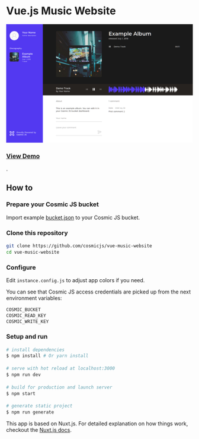 # Vue.js Music Website

![screenshot](screenshot.png)

### [View Demo](https://mymusicplaylist21.netlify.app/)

.

## How to

### Prepare your Cosmic JS bucket

Import example [bucket.json](bucket.json) to your Cosmic JS bucket.

### Clone this repository

``` bash
git clone https://github.com/cosmicjs/vue-music-website
cd vue-music-website
```

### Configure

Edit `instance.config.js` to adjust app colors if you need.

You can see that Cosmic JS access credentials are picked up from the next environment variables:

```
COSMIC_BUCKET
COSMIC_READ_KEY
COSMIC_WRITE_KEY
```

### Setup and run

``` bash
# install dependencies
$ npm install # Or yarn install

# serve with hot reload at localhost:3000
$ npm run dev

# build for production and launch server
$ npm start

# generate static project
$ npm run generate
```

This app is based on Nuxt.js.
For detailed explanation on how things work, checkout the [Nuxt.js docs](https://github.com/nuxt/nuxt.js).

